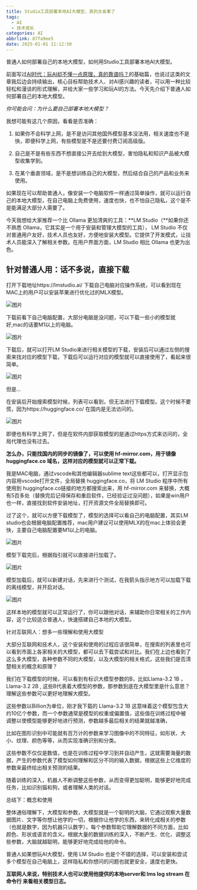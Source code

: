 ```yaml
---
title: Studio工具部署本地AI大模型，真的太省事了
tags: 
  - AI
  - 技术成长
categories: AI
abbrlink: 87fa9ee5
date: 2025-01-01 11:12:50
---
```


普通人如何部署自己的本地大模型，如何用Studio工具部署本地AI大模型。

前面写过[AI时代：玩AI却不懂一点原理，真的靠谱吗？](http://mp.weixin.qq.com/s?__biz=MzIzNDA3MzA3MQ==&mid=2464356719&idx=1&sn=6df620a76eabec6d4fe8566ab33d95ad&chksm=ffec47efc89bcef95afddf24c3b8eafbcc606e3cc82f8670fa810344b1deb084afbd116fdfe5&scene=21#wechat_redirect)的基础篇，也说过这类的文章我后边会持续输出，核心目标帮助技术人、对AI感兴趣的读者，可以用一种比较轻松和漫谈的形式理解，并给大家一些学习和玩AI的方法。今天先介绍下普通人如何部署自己的本地大模型。

*你可能会问：为什么要自己部署本地大模型？*

我想可能有这几个原因，看看是否准确：

1. 如果你不会科学上网，是不是访问其他国外模型基本没法用，相关速度也不是快，即便科学上网，有些模型是不是还要付费订阅高级版。

   

2. 自己是不是有些东西不想直接公开去给到大模型，害怕隐私和知识产品被大模型收集学到。

   

3. 在某个垂直领域，是不是想训练自己的大模型，然后结合自己的产品和业务来使用。



如果现在可以帮助普通人，像安装一个电脑软件一样通过简单操作，就可以运行自己的本地大模型，在自己电脑上免费使用，速度也快，也不怕自己隐私，这个是不是能满足大部分人需要了。

今天我想给大家推荐一个比 Ollama 更加清爽的工具：**LM Studio（**如果你还不熟悉 Ollama，它其实是一个用于安装和管理大模型的工具）， LM Studio 不仅对普通用户友好，技术人员也友好，方便地安装大模型。它提供了开发模式，让技术人员能深入了解相关参数。在用户界面方面，LM Studio 相比 Ollama 也更为出色。



## 针对普通人用：话不多说，直接下载

打开下载地址https://lmstudio.ai/ 下载自己电脑对应操作系统，可以看到现在MAC上的用户可以安装苹果进行优化过的MLX模型。

![图片](https://raw.githubusercontent.com/zhulg/allpic/master/640-20250101111437107)

下载前看下自己电脑配置，大部分电脑是没问题，可以下载一些小的模型就好,mac的话要M1以上的电脑。

![图片](https://raw.githubusercontent.com/zhulg/allpic/master/640-20250101111437429)

下载后，就可以打开LM Studio来进行相关模型的下载，安装后可以通过左侧的搜索来找对应的模型下载，下载后可以运行对应的模型就可以直接使用了，看起来很简单。

![图片](https://raw.githubusercontent.com/zhulg/allpic/master/640-20250101111515167)

但是...

在安装后开始搜索模型时候，列表可以看到，但无法进行下载模型。这个时候不要慌，因为https://huggingface.co/ 在国内是无法访问的。

![图片](https://raw.githubusercontent.com/zhulg/allpic/master/640-20250101111438109)

即便也有科学上网了，但是在软件内部获取模型的是通过https方式来访问的，全局代理也没有过去。

**怎么办，只能找国内的同步的镜像了，可以使用 hf-mirror.com，用于镜像 huggingface.co 域名，这样对应的模型就可以正常下载。**

我是MAC电脑，通过vscode和其他编辑器sublime text这些都可以，打开显示包内容用vscode打开文件，全局替换 huggingface.co，将 LM Studio 程序中所有使用到 huggingface.co链接的地方都搜索出来，用 hf-mirror.com 来替换，大概有5百多处（替换完后记得保存和重启软件，已经验证过没问题），如果是win用户也一样，直接找到软件安装地址，打开资源文件全局替换即可。

过了这个，就可以方便下载模型了，模型的选择可以看自己的电脑配置，其实LM studio也会根据电脑配置推荐，mac用户建议可以使用MLX的在mac上体验会更快，主要自己电脑配置要M1以上的电脑。

![图片](https://raw.githubusercontent.com/zhulg/allpic/master/640-20250101111530635)

模型下载完后，根据指引就可以直接进行加载了。

![图片](https://raw.githubusercontent.com/zhulg/allpic/master/640-20250101111541805)

模型加载后，就可以新建对话，先来进行个测试，在我箭头指示地方可以加载下载的离线模型，并开启对话。

![图片](https://raw.githubusercontent.com/zhulg/allpic/master/640-20250101111647590)

这样本地的模型就可以正常运行了，你可以跟他对话，来辅助你日常相关的工作内容，这个比较适合普通人，快速搭建自己本地的大模型。



针对互联网人：想多一些理解和使用大模型

大部分互联网和技术人，这个安装和使用的过程应该很简单，在搜索的列表里也可以看到市面上各家相关的大模型，都可以去下载尝试和对比。我们在上边也看到了这么多大模型，各种参数不同的大模型，以及大模型的相关格式，这些我们是否清楚相关的概念和原理？

我们在下载模型的时候，可以看到有标识大模型参数的B，比如Llama-3.2 1B ，Llama-3.2 2B ,  这些B代表着大模型的参数，那参数到底在大模型里是什么意思？理解这些参数可以更好地理解大模型。

这些参数以Billion为单位，刚才我下载的 Llama-3.2 1B 这意味着这个模型包含大约10亿个参数，而一个参数通常是模型的权重或偏置值，这些值在训练过程中被调整以使模型能够更好地进行预测，参数越多最后相关的结果就越准确，

比如在图形识别中可能就有百万计的参数来学习图像中的不同特征，如形状、大小、纹理、颜色等等，从而实现准确识别和分类。

这些参数不仅仅是数值，也是在训练过程中学习到并自动产生，这就需要海量的数据，产生的参数代表了模型如何理解和区分不同的输入数据，根据这些上亿维度的参数来最终给出相关预测的结果。

随着训练的深入，机器人不断调整这些参数，从而变得更加聪明，能够更好地完成任务，比如识别猫和狗，或者理解人类的对话。



总结下：概念和使用

整体通俗理解下，大模型和参数，大模型就是一个聪明的大脑，它通过观察大量数据图片、文字等你想让他学的一切，根据你让他学的东西，来转化成相关的参数（也就是数字，因为机器只认数字），每个参数帮助它理解数据的不同方面，比如颜色、形状或语言的含义。根据大量的数据训练的深入，不断产生、优化、调整这些参数，大脑就越聪明，能够更好地完成给他的命令。

普通人如果想玩AI大模型，使用 LM Studio 也是个不错的选择，可以安装和尝试多个模型在自己电脑上，这样隐私和你想问的问题也就更安全，速度也更快。

**互联网人来说，特别技术人也可以使用他提供的本地server和 lms log stream 在命令行 来看相关模型日志。**
